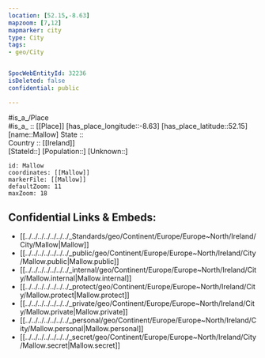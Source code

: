 ```yaml
---
location: [52.15,-8.63] 
mapzoom: [7,12] 
mapmarker: city 
type: City
tags:
- geo/City


SpocWebEntityId: 32236
isDeleted: false
confidential: public

---
```

#is_a_/Place  
#is_a_ :: [[Place]] 
[has_place_longitude::-8.63] 
[has_place_latitude::52.15] 
[name::Mallow] 
State ::  
Country :: [[Ireland]]  
[StateId::] 
[Population::] 
[Unknown::] 


```leaflet
id: Mallow
coordinates: [[Mallow]] 
markerFile: [[Mallow]] 
defaultZoom: 11 
maxZoom: 18
```


## Confidential Links & Embeds: 
- [[../../../../../../../_Standards/geo/Continent/Europe/Europe~North/Ireland/City/Mallow|Mallow]] 
- [[../../../../../../../_public/geo/Continent/Europe/Europe~North/Ireland/City/Mallow.public|Mallow.public]] 
- [[../../../../../../../_internal/geo/Continent/Europe/Europe~North/Ireland/City/Mallow.internal|Mallow.internal]] 
- [[../../../../../../../_protect/geo/Continent/Europe/Europe~North/Ireland/City/Mallow.protect|Mallow.protect]] 
- [[../../../../../../../_private/geo/Continent/Europe/Europe~North/Ireland/City/Mallow.private|Mallow.private]] 
- [[../../../../../../../_personal/geo/Continent/Europe/Europe~North/Ireland/City/Mallow.personal|Mallow.personal]] 
- [[../../../../../../../_secret/geo/Continent/Europe/Europe~North/Ireland/City/Mallow.secret|Mallow.secret]] 
